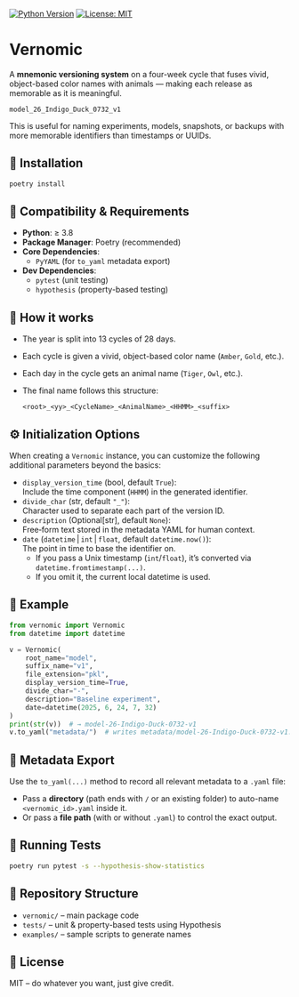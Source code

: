 [![Python Version](https://img.shields.io/badge/python-3.8%2B-blue)](https://www.python.org)
[![License: MIT](https://img.shields.io/badge/License-MIT-green.svg)](LICENSE)

# Vernomic

A **mnemonic versioning system** on a four-week cycle that fuses vivid, object-based color names
with animals — making each release as memorable as it is meaningful.

    model_26_Indigo_Duck_0732_v1

This is useful for naming experiments, models, snapshots, or backups with more memorable identifiers than timestamps or UUIDs.

## 🔧 Installation

```bash
poetry install
```

## 🔄 Compatibility & Requirements

- **Python**: ≥ 3.8  
- **Package Manager**: Poetry (recommended)  
- **Core Dependencies**:  
    - `PyYAML` (for `to_yaml` metadata export)  
- **Dev Dependencies**:  
    - `pytest` (unit testing)  
    - `hypothesis` (property-based testing)  

## 🧠 How it works

- The year is split into 13 cycles of 28 days.  
- Each cycle is given a vivid, object-based color name (`Amber`, `Gold`, etc.).  
- Each day in the cycle gets an animal name (`Tiger`, `Owl`, etc.).  
- The final name follows this structure:

    `<root>_<yy>_<CycleName>_<AnimalName>_<HHMM>_<suffix>`

## ⚙️ Initialization Options

When creating a `Vernomic` instance, you can customize the following additional parameters beyond the basics:

- `display_version_time` (bool, default `True`):  
    Include the time component (`HHMM`) in the generated identifier.  
- `divide_char` (str, default `"_"`):  
    Character used to separate each part of the version ID.  
- `description` (Optional[str], default `None`):  
    Free‑form text stored in the metadata YAML for human context.  
- `date` (`datetime` | `int` | `float`, default `datetime.now()`):  
    The point in time to base the identifier on.  
    - If you pass a Unix timestamp (`int`/`float`), it’s converted via `datetime.fromtimestamp(...)`.  
    - If you omit it, the current local datetime is used.

## 🐍 Example

```python
from vernomic import Vernomic
from datetime import datetime

v = Vernomic(
    root_name="model",
    suffix_name="v1",
    file_extension="pkl",
    display_version_time=True,
    divide_char="-",
    description="Baseline experiment",
    date=datetime(2025, 6, 24, 7, 32)
)
print(str(v))  # → model-26-Indigo-Duck-0732-v1
v.to_yaml("metadata/")  # writes metadata/model-26-Indigo-Duck-0732-v1.yaml
```

## 📝 Metadata Export

Use the `to_yaml(...)` method to record all relevant metadata to a `.yaml` file:

- Pass a **directory** (path ends with `/` or an existing folder) to auto-name  
    `<vernomic_id>.yaml` inside it.  
- Or pass a **file path** (with or without `.yaml`) to control the exact output.

## 🧪 Running Tests

```bash
poetry run pytest -s --hypothesis-show-statistics
```

## 📁 Repository Structure

- `vernomic/` – main package code  
- `tests/` – unit & property-based tests using Hypothesis  
- `examples/` – sample scripts to generate names  

## 📜 License

MIT – do whatever you want, just give credit.
